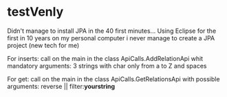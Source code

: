 # testVenly

Didn't manage to install JPA in the 40 first minutes... Using Eclipse for the first in 10 years on my personal computer i never manage to create a JPA project (new tech for me) 

For inserts: call on the main in the class ApiCalls.AddRelationApi
whit mandatory arguments: 3 strings with char only from a to Z and spaces

For get: call on the main in the class ApiCalls.GetRelationsApi
with possible arguments: reverse || filter:**yourstring**
